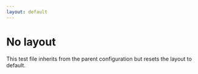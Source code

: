 ```yaml
---
layout: default
---
```


No layout
=========

This test file inherits from the parent configuration but resets
the layout to default.
